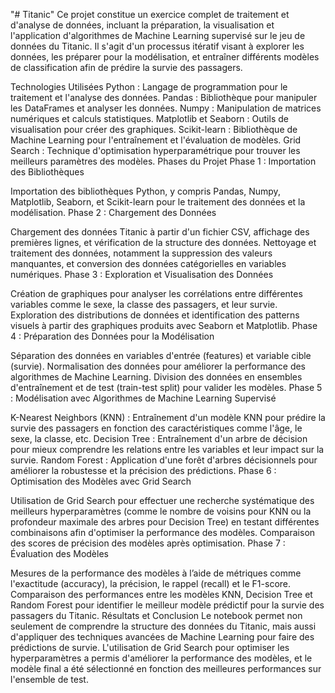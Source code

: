 "# Titanic" 
Ce projet constitue un exercice complet de traitement et d'analyse de données, incluant la préparation, la visualisation et l'application d'algorithmes de Machine Learning supervisé sur le jeu de données du Titanic. Il s'agit d'un processus itératif visant à explorer les données, les préparer pour la modélisation, et entraîner différents modèles de classification afin de prédire la survie des passagers.

Technologies Utilisées
Python : Langage de programmation pour le traitement et l'analyse des données.
Pandas : Bibliothèque pour manipuler les DataFrames et analyser les données.
Numpy : Manipulation de matrices numériques et calculs statistiques.
Matplotlib et Seaborn : Outils de visualisation pour créer des graphiques.
Scikit-learn : Bibliothèque de Machine Learning pour l'entraînement et l'évaluation de modèles.
Grid Search : Technique d'optimisation hyperparamétrique pour trouver les meilleurs paramètres des modèles.
Phases du Projet
Phase 1 : Importation des Bibliothèques

Importation des bibliothèques Python, y compris Pandas, Numpy, Matplotlib, Seaborn, et Scikit-learn pour le traitement des données et la modélisation.
Phase 2 : Chargement des Données

Chargement des données Titanic à partir d'un fichier CSV, affichage des premières lignes, et vérification de la structure des données.
Nettoyage et traitement des données, notamment la suppression des valeurs manquantes, et conversion des données catégorielles en variables numériques.
Phase 3 : Exploration et Visualisation des Données

Création de graphiques pour analyser les corrélations entre différentes variables comme le sexe, la classe des passagers, et leur survie.
Exploration des distributions de données et identification des patterns visuels à partir des graphiques produits avec Seaborn et Matplotlib.
Phase 4 : Préparation des Données pour la Modélisation

Séparation des données en variables d'entrée (features) et variable cible (survie).
Normalisation des données pour améliorer la performance des algorithmes de Machine Learning.
Division des données en ensembles d'entraînement et de test (train-test split) pour valider les modèles.
Phase 5 : Modélisation avec Algorithmes de Machine Learning Supervisé

K-Nearest Neighbors (KNN) : Entraînement d'un modèle KNN pour prédire la survie des passagers en fonction des caractéristiques comme l'âge, le sexe, la classe, etc.
Decision Tree : Entraînement d'un arbre de décision pour mieux comprendre les relations entre les variables et leur impact sur la survie.
Random Forest : Application d'une forêt d'arbres décisionnels pour améliorer la robustesse et la précision des prédictions.
Phase 6 : Optimisation des Modèles avec Grid Search

Utilisation de Grid Search pour effectuer une recherche systématique des meilleurs hyperparamètres (comme le nombre de voisins pour KNN ou la profondeur maximale des arbres pour Decision Tree) en testant différentes combinaisons afin d'optimiser la performance des modèles.
Comparaison des scores de précision des modèles après optimisation.
Phase 7 : Évaluation des Modèles

Mesures de la performance des modèles à l’aide de métriques comme l'exactitude (accuracy), la précision, le rappel (recall) et le F1-score.
Comparaison des performances entre les modèles KNN, Decision Tree et Random Forest pour identifier le meilleur modèle prédictif pour la survie des passagers du Titanic.
Résultats et Conclusion
Le notebook permet non seulement de comprendre la structure des données du Titanic, mais aussi d'appliquer des techniques avancées de Machine Learning pour faire des prédictions de survie. L'utilisation de Grid Search pour optimiser les hyperparamètres a permis d'améliorer la performance des modèles, et le modèle final a été sélectionné en fonction des meilleures performances sur l'ensemble de test.
